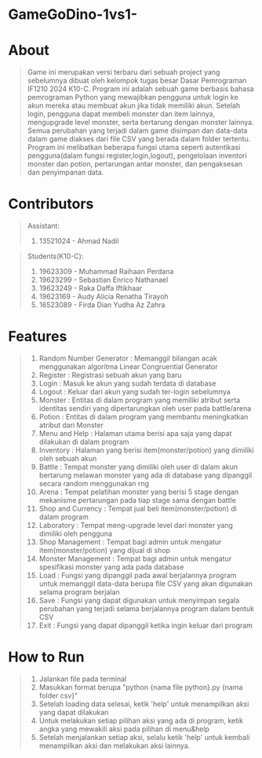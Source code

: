 # GameGoDino-1vs1-


# About
> Game ini merupakan versi terbaru dari sebuah project yang sebelumnya dibuat oleh kelompok tugas besar Dasar Pemrograman IF1210 2024 K10-C. Program ini adalah sebuah game berbasis bahasa pemrograman Python yang mewajibkan pengguna untuk login ke akun mereka atau membuat akun jika tidak memiliki akun. Setelah login, pengguna dapat membeli monster dan item lainnya, mengupgrade level monster, serta bertarung dengan monster lainnya. Semua perubahan yang terjadi dalam game disimpan dan data-data dalam game diakses dari file CSV yang berada dalam folder tertentu. Program ini melibatkan beberapa fungsi utama seperti autentikasi pengguna(dalam fungsi register,login,logout), pengelolaan inventori monster dan potion, pertarungan antar monster, dan pengaksesan dan penyimpanan data.
# Contributors
> Assistant:
> 1. 13521024 - Ahmad Nadil

> Students(K10-C):
> 1. 19623309 - Muhammad Raihaan Perdana
> 2. 19623299 - Sebastian Enrico Nathanael
> 3. 19623249 - Raka Daffa Iftikhaar
> 4. 19623169 - Audy Alicia Renatha Tirayoh
> 5. 16523089 - Firda Dian Yudha Az Zahra
# Features
> 1. Random Number Generator : Memanggil bilangan acak menggunakan algoritma Linear Congruential Generator
> 2. Register : Registrasi sebuah akun yang baru
> 3. Login : Masuk ke akun yang sudah terdata di database
> 4. Logout : Keluar dari akun yang sudah ter-login sebelumnya
> 5. Monster : Entitas di dalam program yang memiliki atribut serta identitas sendiri yang dipertarungkan oleh user pada battle/arena
> 6. Potion : Entitas di dalam program yang membantu meningkatkan atribut dari Monster
> 7. Menu and Help : Halaman utama berisi apa saja yang dapat dilakukan di dalam program
> 8. Inventory : Halaman yang berisi item(monster/potion) yang dimiliki oleh sebuah akun
> 9. Battle : Tempat monster yang dimiliki oleh user di dalam akun bertarung melawan monster yang ada di database yang dipanggil secara random menggunakan rng
> 10. Arena : Tempat pelatihan monster yang berisi 5 stage dengan mekanisme pertarungan pada tiap stage sama dengan battle
> 11. Shop and Currency : Tempat jual beli item(monster/potion) di dalam program
> 12. Laboratory : Tempat meng-upgrade level dari monster yang dimiliki oleh pengguna
> 13. Shop Management : Tempat bagi admin untuk mengatur item(monster/potion) yang dijual di shop
> 14. Monster Management : Tempat bagi admin untuk mengatur spesifikasi monster yang ada pada database
> 15. Load : Fungsi yang dipanggil pada awal berjalannya program untuk memanggil data-data berupa file CSV yang akan digunakan selama program berjalan
> 16. Save : Fungsi yang dapat digunakan untuk menyimpan segala perubahan yang terjadi selama berjalannya program dalam bentuk CSV
> 17. Exit : Fungsi yang dapat dipanggil ketika ingin keluar dari program
# How to Run
> 1. Jalankan file pada terminal
> 2. Masukkan format berupa "python {nama file python}.py {nama folder csv}"
> 3. Setelah loading data selesai, ketik 'help' untuk menampilkan aksi yang dapat dilakukan
> 4. Untuk melakukan setiap pilihan aksi yang ada di program, ketik angka yang mewakili aksi pada pilihan di menu&help
> 5. Setelah menjalankan setiap aksi, selalu ketik 'help' untuk kembali menampilkan aksi dan melakukan aksi lainnya.
